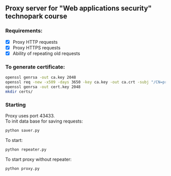 ## Proxy server for "Web applications security" technopark course

### Requirements:

- [x] Proxy HTTP requests
- [x] Proxy HTTPS requests
- [x] Ability of repeating old requests

### To generate certificate:

``` bash
openssl genrsa -out ca.key 2048
openssl req -new -x509 -days 3650 -key ca.key -out ca.crt -subj "/CN=proxy2 CA"
openssl genrsa -out cert.key 2048
mkdir certs/
```

### Starting

Proxy uses port 43433.<br>To init data base for saving requests:

```bash
python saver.py
```
To start:  
```bash
python repeater.py
```
To start proxy without repeater:  
```bash
python proxy.py
```

